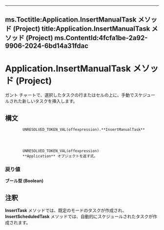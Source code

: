 

---
ms.Toctitle:Application.InsertManualTask メソッド (Project)
title:Application.InsertManualTask メソッド (Project)
ms.ContentId:4fcfa1be-2a92-9906-2024-6bd14a31fdac
---
# Application.InsertManualTask メソッド (Project)




ガント チャートで、選択したタスクの行またはセルの上に、手動でスケジュールされた新しいタスクを挿入します。

## 構文

            UNRESOLVED_TOKEN_VAL(offexpression).**InsertManualTask**




            UNRESOLVED_TOKEN_VAL(offexpression)
            **Application** オブジェクトを返す式。

### 戻り値
**ブール型 (Boolean)**





## 注釈
**InsertTask** メソッドでは、既定のモードのタスクが作成され、**InsertScheduledTask** メソッドでは、自動的にスケジュールされたタスクが作成されます。




